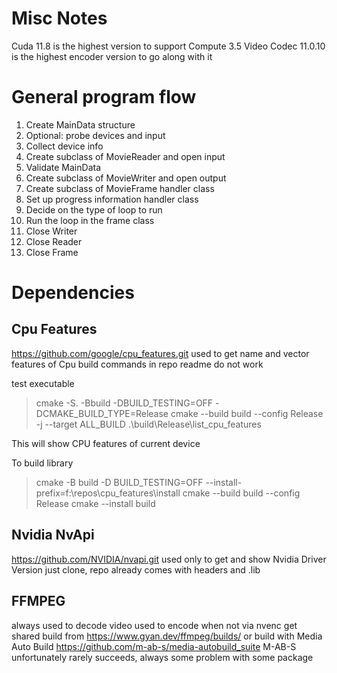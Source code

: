 # Misc Notes
Cuda 11.8 is the highest version to support Compute 3.5
Video Codec 11.0.10 is the highest encoder version to go along with it

# General program flow

1. Create MainData structure
2. Optional: probe devices and input
3. Collect device info
4. Create subclass of MovieReader and open input
5. Validate MainData
6. Create subclass of MovieWriter and open output
7. Create subclass of MovieFrame handler class
8. Set up progress information handler class
9. Decide on the type of loop to run
1. Run the loop in the frame class
1. Close Writer
1. Close Reader
1. Close Frame

# Dependencies

## Cpu Features
https://github.com/google/cpu_features.git
used to get name and vector features of Cpu
build commands in repo readme do not work

test executable
> cmake -S. -Bbuild -DBUILD_TESTING=OFF -DCMAKE_BUILD_TYPE=Release
> cmake --build build --config Release -j --target ALL_BUILD
> .\build\Release\list_cpu_features

This will show CPU features of current device

To build library
> cmake -B build -D BUILD_TESTING=OFF --install-prefix=f:\repos\cpu_features\install
> cmake --build build --config Release
> cmake --install build

## Nvidia NvApi
https://github.com/NVIDIA/nvapi.git
used only to get and show Nvidia Driver Version
just clone, repo already comes with headers and .lib

## FFMPEG
always used to decode video
used to encode when not via nvenc
get shared build from https://www.gyan.dev/ffmpeg/builds/
or build with Media Auto Build https://github.com/m-ab-s/media-autobuild_suite
M-AB-S unfortunately rarely succeeds, always some problem with some package